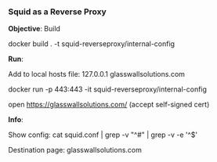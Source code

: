 ### Squid as a Reverse Proxy

**Objective**: Build

docker build . -t squid-reverseproxy/internal-config


**Run**:

Add to local hosts file: 127.0.0.1 glasswallsolutions.com

docker run -p 443:443 -it squid-reverseproxy/internal-config

open https://glasswallsolutions.com/ (accept self-signed cert)

**Info**:

Show config: cat squid.conf | grep -v "^#" | grep -v -e '^$'

Destination page: glasswallsolutions.com